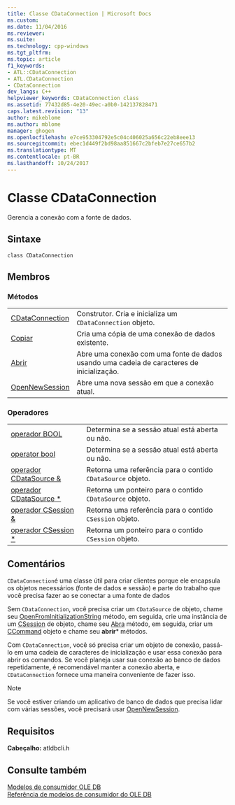 ```yaml
---
title: Classe CDataConnection | Microsoft Docs
ms.custom: 
ms.date: 11/04/2016
ms.reviewer: 
ms.suite: 
ms.technology: cpp-windows
ms.tgt_pltfrm: 
ms.topic: article
f1_keywords:
- ATL::CDataConnection
- ATL.CDataConnection
- CDataConnection
dev_langs: C++
helpviewer_keywords: CDataConnection class
ms.assetid: 77432d85-4e20-49ec-a0b0-142137828471
caps.latest.revision: "13"
author: mikeblome
ms.author: mblome
manager: ghogen
ms.openlocfilehash: e7ce953304792e5c04c406025a656c22eb8eee13
ms.sourcegitcommit: ebec1d449f2bd98aa851667c2bfeb7e27ce657b2
ms.translationtype: MT
ms.contentlocale: pt-BR
ms.lasthandoff: 10/24/2017
---
```

# <a name="cdataconnection-class"></a>Classe CDataConnection
Gerencia a conexão com a fonte de dados.  
  
## <a name="syntax"></a>Sintaxe  
  
```  
class CDataConnection  
```  
  
## <a name="members"></a>Membros  
  
### <a name="methods"></a>Métodos  
  
|||  
|-|-|  
|[CDataConnection](../../data/oledb/cdataconnection-cdataconnection.md)|Construtor. Cria e inicializa um `CDataConnection` objeto.|  
|[Copiar](../../data/oledb/cdataconnection-copy.md)|Cria uma cópia de uma conexão de dados existente.|  
|[Abrir](../../data/oledb/cdataconnection-open.md)|Abre uma conexão com uma fonte de dados usando uma cadeia de caracteres de inicialização.|  
|[OpenNewSession](../../data/oledb/cdataconnection-opennewsession.md)|Abre uma nova sessão em que a conexão atual.|  
  
### <a name="operators"></a>Operadores  
  
|||  
|-|-|  
|[operador BOOL](../../data/oledb/cdataconnection-operator-bool.md)|Determina se a sessão atual está aberta ou não.|  
|[operator bool](../../data/oledb/cdataconnection-operator-bool-ole-db.md)|Determina se a sessão atual está aberta ou não.|  
|[operador CDataSource &](../../data/oledb/cdataconnection-operator-cdatasource-amp.md)|Retorna uma referência para o contido `CDataSource` objeto.|  
|[operador CDataSource *](../../data/oledb/cdataconnection-operator-cdatasource-star.md)|Retorna um ponteiro para o contido `CDataSource` objeto.|  
|[operador CSession &](../../data/oledb/cdataconnection-operator-csession-amp.md)|Retorna uma referência para o contido `CSession` objeto.|  
|[operador CSession *](../../data/oledb/cdataconnection-operator-csession-star.md)|Retorna um ponteiro para o contido `CSession` objeto.|  
  
## <a name="remarks"></a>Comentários  
 `CDataConnection`é uma classe útil para criar clientes porque ele encapsula os objetos necessários (fonte de dados e sessão) e parte do trabalho que você precisa fazer ao se conectar a uma fonte de dados  
  
 Sem `CDataConnection`, você precisa criar um `CDataSource` de objeto, chame seu [OpenFromInitializationString](../../data/oledb/cdatasource-openfrominitializationstring.md) método, em seguida, crie uma instância de um [CSession](../../data/oledb/csession-class.md) de objeto, chame seu [ Abra](../../data/oledb/csession-open.md) método, em seguida, criar um [CCommand](../../data/oledb/ccommand-class.md) objeto e chame seu **abrir*** métodos.  
  
 Com `CDataConnection`, você só precisa criar um objeto de conexão, passá-lo em uma cadeia de caracteres de inicialização e usar essa conexão para abrir os comandos. Se você planeja usar sua conexão ao banco de dados repetidamente, é recomendável manter a conexão aberta, e `CDataConnection` fornece uma maneira conveniente de fazer isso.  
  
> [!NOTE]
>  Se você estiver criando um aplicativo de banco de dados que precisa lidar com várias sessões, você precisará usar [OpenNewSession](../../data/oledb/cdataconnection-opennewsession.md).  
  
## <a name="requirements"></a>Requisitos  
 **Cabeçalho:** atldbcli.h  
  
## <a name="see-also"></a>Consulte também  
 [Modelos de consumidor OLE DB](../../data/oledb/ole-db-consumer-templates-cpp.md)   
 [Referência de modelos de consumidor do OLE DB](../../data/oledb/ole-db-consumer-templates-reference.md)